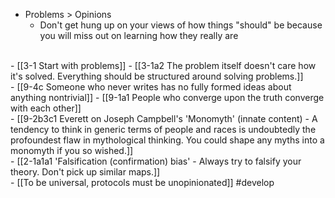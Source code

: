 - Problems > Opinions
  - Don't get hung up on your views of how things "should" be because you will miss out on learning how they really are
<br>
- [[3-1 Start with problems]]
  - [[3-1a2 The problem itself doesn't care how it's solved. Everything should be structured around solving problems.]]
<br>
- [[9-4c Someone who never writes has no fully formed ideas about anything nontrivial]]
  - [[9-1a1 People who converge upon the truth converge with each other]]
<br>
- [[9-2b3c1 Everett on Joseph Campbell's 'Monomyth' (innate content) - A tendency to think in generic terms of people and races is undoubtedly the profoundest flaw in mythological thinking. You could shape any myths into a monomyth if you so wished.]]
<br>
- [[2-1a1a1 'Falsification (confirmation) bias' - Always try to falsify your theory. Don't pick up similar maps.]]
<br>
- [[To be universal, protocols must be unopinionated]] #develop

